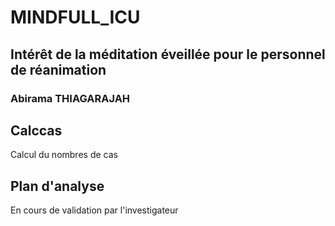 # MINDFULL_ICU

## Intérêt de la méditation éveillée pour le personnel de réanimation
### Abirama THIAGARAJAH


## Calccas
Calcul du nombres de cas 

## Plan d'analyse
En cours de validation par l'investigateur
